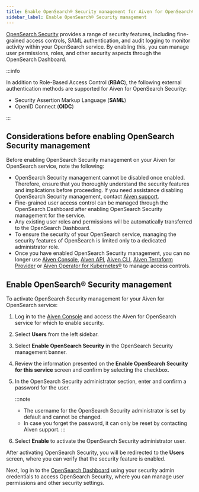 ```yaml
---
title: Enable OpenSearch® Security management for Aiven for OpenSearch®
sidebar_label: Enable OpenSearch® Security management
---
```


[OpenSearch Security](/docs/products/opensearch/concepts/os-security) provides a range of security features, including fine-grained access controls, SAML authentication, and audit logging to monitor activity within your OpenSearch service.
By enabling this, you
can manage user permissions, roles, and other security aspects
through the OpenSearch Dashboard.

:::info

In addition to Role-Based Access Control (**RBAC**), the following external authentication
methods are supported for Aiven for OpenSearch Security:

- Security Assertion Markup Language (**SAML**)
- OpenID Connect (**OIDC**)

:::

## Considerations before enabling OpenSearch Security management

Before enabling OpenSearch Security management on your Aiven for
OpenSearch service, note the following:

-   OpenSearch Security management cannot be disabled once enabled.
    Therefore, ensure that you thoroughly understand the security
    features and implications before proceeding. If you need assistance
    disabling OpenSearch Security management, contact [Aiven
    support](https://aiven.io/support-services).
-   Fine-grained user access control can be managed through the
    OpenSearch Dashboard after enabling OpenSearch Security management
    for the service.
-   Any existing user roles and permissions will be automatically
    transferred to the OpenSearch Dashboard.
-   To ensure the security of your OpenSearch service, managing the
    security features of OpenSearch is limited only to a dedicated
    administrator role.
-   Once you have enabled OpenSearch Security management, you can no
    longer use [Aiven Console](https://console.aiven.io/), [Aiven
    API](https://api.aiven.io/doc/),
    [Aiven CLI](/docs/tools/cli),
    [Aiven Terraform Provider](/docs/tools/terraform) or
    [Aiven Operator for Kubernetes®](/docs/tools/kubernetes) to manage access controls.

## Enable OpenSearch® Security management

To activate OpenSearch Security management for your Aiven for OpenSearch service:

1.  Log in to the [Aiven Console](https://console.aiven.io/) and access
    the Aiven for OpenSearch service for which to enable
    security.

1.  Select **Users** from the left sidebar.

1.  Select **Enable OpenSearch Security** in the OpenSearch Security
    management banner.

1.  Review the information presented on the **Enable OpenSearch Security
    for this service** screen and confirm by selecting the checkbox.

1.  In the OpenSearch Security administrator section, enter and confirm
    a password for the user.

    :::note
    -   The username for the OpenSearch Security administrator is set by
        default and cannot be changed.
    -   In case you forget the password, it can only be reset by
        contacting Aiven support.
    :::

1.  Select **Enable** to activate the OpenSearch Security administrator
    user.

After activating OpenSearch Security, you will be redirected to the
**Users** screen, where you can verify that the security feature is
enabled.

Next, log in to the
[OpenSearch Dashboard](/docs/products/opensearch/dashboards) using your security admin credentials to access OpenSearch
Security, where you can manage user permissions and other security
settings.
